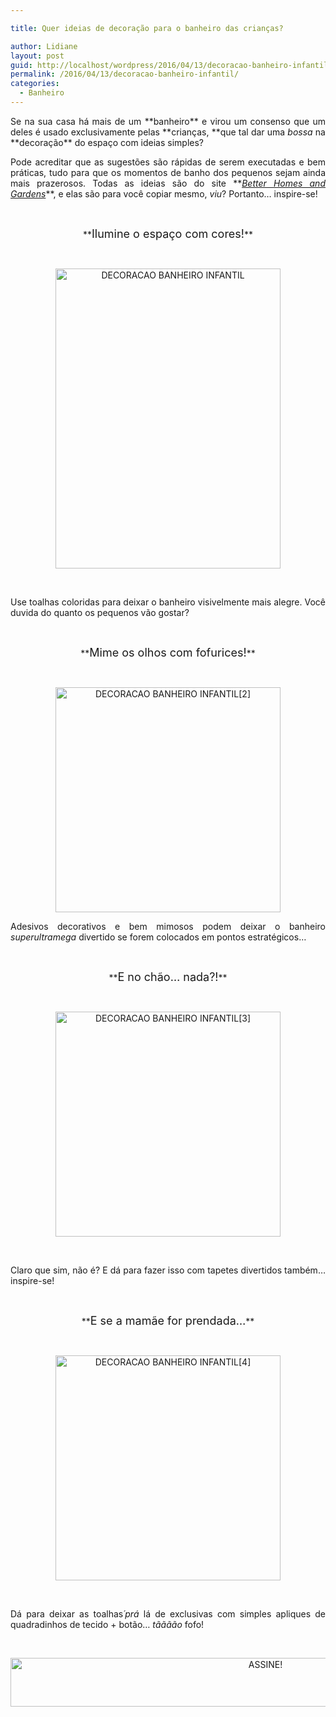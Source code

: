 ```yaml
---

title: Quer ideias de decoração para o banheiro das crianças?

author: Lidiane
layout: post
guid: http://localhost/wordpress/2016/04/13/decoracao-banheiro-infantil/
permalink: /2016/04/13/decoracao-banheiro-infantil/
categories:
  - Banheiro
---
```

<p style="text-align: justify;">
  Se na sua casa há mais de um **banheiro** e virou um consenso que um deles é usado exclusivamente pelas **crianças, **que tal dar uma <em>bossa</em> na **decoração** do espaço com ideias simples?
</p>

<p style="text-align: justify;" align="justify">
  Pode acreditar que as sugestões são rápidas de serem executadas e bem práticas, tudo para que os momentos de banho dos pequenos sejam ainda mais prazerosos. Todas as ideias são do site **<em><a href="http://www.bhg.com/" target="_blank">Better Homes and Gardens</a></em>**, e elas são para você copiar mesmo, <em>viu</em>? Portanto… inspire-se!
</p>

&nbsp;

<p align="center">
  **<span style="font-size: large;">Ilumine o espaço com cores!</span>**
</p>

&nbsp;

<p align="center">
  <img class="alignnone size-full wp-image-12374" src="http://www.trololodemulher.com.br/blog/wp-content/uploads/2016/04/DECORACAO-BANHEIRO-INFANTIL.jpg" alt="DECORACAO BANHEIRO INFANTIL" width="360" height="480" />
</p>

&nbsp;

<p align="justify">
  Use toalhas coloridas para deixar o banheiro visivelmente mais alegre. Você duvida do quanto os pequenos vão gostar?
</p>

&nbsp;

<p align="center">
  **<span style="font-size: large;">Mime os olhos com fofurices!</span>**
</p>

&nbsp;

<p align="center">
  <img class="alignnone size-full wp-image-12375" src="http://www.trololodemulher.com.br/blog/wp-content/uploads/2016/04/DECORACAO-BANHEIRO-INFANTIL2.jpg" alt="DECORACAO BANHEIRO INFANTIL[2]" width="360" height="360" />
</p>

<p align="justify">
  Adesivos decorativos e bem mimosos podem deixar o banheiro <em>superultramega</em> divertido se forem colocados em pontos estratégicos…
</p>

&nbsp;

<p align="center">
  **<span style="font-size: large;">E no chão… nada?!</span>**
</p>

&nbsp;

<p align="center">
  <img class="alignnone size-full wp-image-12376" src="http://www.trololodemulher.com.br/blog/wp-content/uploads/2016/04/DECORACAO-BANHEIRO-INFANTIL3.jpg" alt="DECORACAO BANHEIRO INFANTIL[3]" width="360" height="360" />
</p>

&nbsp;

<p align="justify">
  Claro que sim, não é? E dá para fazer isso com tapetes divertidos também… inspire-se!
</p>

&nbsp;

<p align="center">
  **<span style="font-size: large;">E se a mamãe for prendada…</span>**
</p>

&nbsp;

<p align="center">
  <img class="alignnone size-full wp-image-12377" src="http://www.trololodemulher.com.br/blog/wp-content/uploads/2016/04/DECORACAO-BANHEIRO-INFANTIL4.jpg" alt="DECORACAO BANHEIRO INFANTIL[4]" width="360" height="360" />
</p>

&nbsp;

<p align="justify">
  Dá para deixar as toalhas<em>´prá</em> lá de exclusivas com simples apliques de quadradinhos de tecido + botão… <em>tãããão</em> fofo!
</p>

&nbsp;

<p align="center">
  <a href="http://feedburner.google.com/fb/a/mailverify?uri=blogBichaFemea&loc=en_US" target="_blank"><img class="alignnone size-full wp-image-10439" src="http://www.trololodemulher.com.br/blog/wp-content/uploads/2014/09/ASSINE.png" alt="ASSINE!" width="800" height="78" /></a>
</p>